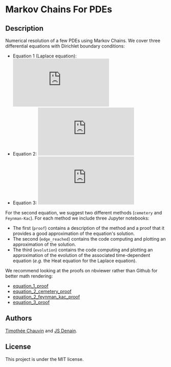 # Markov Chains For PDEs

## Description

Numerical resolution of a few PDEs using Markov Chains.
We cover three differential equations with Dirichlet boundary conditions:
* Equation 1 (Laplace equation): ![equation](https://latex.codecogs.com/gif.latex?%5CDelta%20f%28x%2Cy%29%20%3D%200)
* Equation 2: ![equation](https://latex.codecogs.com/gif.latex?%5CDelta%20f%28x%2Cy%29%20-%20%5Cgamma%20f%28x%2Cy%29%20%3D%200)
* Equation 3: ![equation](https://latex.codecogs.com/gif.latex?%5CDelta%20f%28x%2Cy%29%20-%202f%28x%2Cy%29%20&plus;%20f%28x%2Cy%29%5E2%3D%200)

For the second equation, we suggest two different methods (`cemetery` and `Feynman-Kac`). For each method we include three Jupyter notebooks:
* The first (`proof`) contains a description of the method and a proof that it provides a good approximation of the equation's solution.
* The second (`edge_reached`) contains the code computing and plotting an approximation of the solution.
* The third (`evolution`) contains the code computing and plotting an approximation of the evolution of the associated time-dependent equation (*e.g.* the Heat equation for the Laplace equation).

We recommend looking at the proofs on nbviewer rather than Github for better math rendering:

* [equation_1_proof](https://nbviewer.jupyter.org/github/denainjs/MarkovChainsForPDEs/blob/master/equation_1_proof.ipynb)
* [equation_2_cemetery_proof](https://nbviewer.jupyter.org/github/denainjs/MarkovChainsForPDEs/blob/master/equation_2_cemetery_proof.ipynb)
* [equation_2_feynman_kac_proof](https://nbviewer.jupyter.org/github/denainjs/MarkovChainsForPDEs/blob/master/equation_2_feynman_kac_proof.ipynb)
* [equation_3_proof](https://nbviewer.jupyter.org/github/denainjs/MarkovChainsForPDEs/blob/master/equation_3_proof.ipynb)

## Authors

[Timothée Chauvin](https://github.com/TimotheeChauvin) and [JS Denain](https://github.com/denainjs).

## License

This project is under the MIT license.
